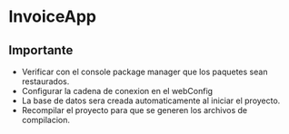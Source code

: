 # InvoiceApp
## Importante

- Verificar con el console package manager que los paquetes sean restaurados.
- Configurar la cadena de conexion en el webConfig
- La base de datos sera creada automaticamente al iniciar el proyecto.
- Recompilar el proyecto para que se generen los archivos de compilacion.

